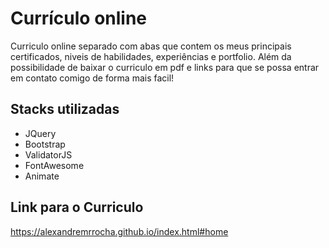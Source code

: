 # Currículo online

Curriculo online separado com abas que contem os meus principais certificados, niveis de habilidades, experiências e portfolio. Além da possibilidade de baixar o curriculo em pdf e links para que se possa entrar em contato comigo de forma mais facil!

## Stacks utilizadas

- JQuery
- Bootstrap
- ValidatorJS
- FontAwesome
- Animate

## Link para o Curriculo

https://alexandremrrocha.github.io/index.html#home

